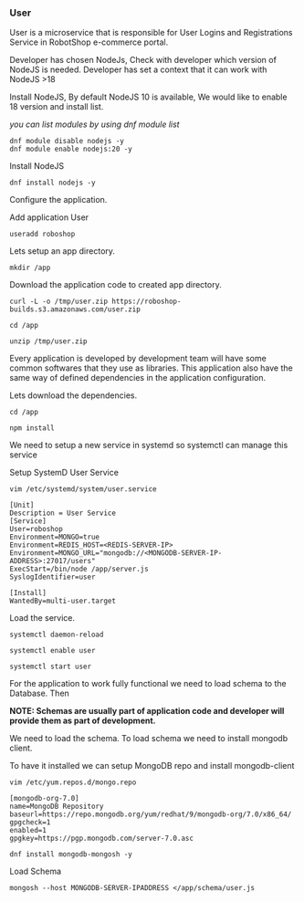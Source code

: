 ### User
User is a microservice that is responsible for User Logins and Registrations Service in RobotShop e-commerce portal.

Developer has chosen NodeJs, Check with developer which version of NodeJS is needed. Developer has set a context that it can work with NodeJS >18

Install NodeJS, By default NodeJS 10 is available, We would like to enable 18 version and install list.

*you can list modules by using dnf module list*

```
dnf module disable nodejs -y
dnf module enable nodejs:20 -y
```

Install NodeJS

```
dnf install nodejs -y
```

Configure the application.

Add application User

```
useradd roboshop
```

Lets setup an app directory.

```
mkdir /app
```

Download the application code to created app directory.

```
curl -L -o /tmp/user.zip https://roboshop-builds.s3.amazonaws.com/user.zip
```

```
cd /app 
```
```
unzip /tmp/user.zip
```

Every application is developed by development team will have some common softwares that they use as libraries. This application also have the same way of defined dependencies in the application configuration.

Lets download the dependencies.

```
cd /app 
```
```
npm install 
```

We need to setup a new service in systemd so systemctl can manage this service

Setup SystemD User Service

```
vim /etc/systemd/system/user.service
```

```
[Unit]
Description = User Service
[Service]
User=roboshop
Environment=MONGO=true
Environment=REDIS_HOST=<REDIS-SERVER-IP>
Environment=MONGO_URL="mongodb://<MONGODB-SERVER-IP-ADDRESS>:27017/users"
ExecStart=/bin/node /app/server.js
SyslogIdentifier=user

[Install]
WantedBy=multi-user.target
```

Load the service.

```
systemctl daemon-reload
```

```
systemctl enable user 
```
```
systemctl start user
```

For the application to work fully functional we need to load schema to the Database. Then

**NOTE: Schemas are usually part of application code and developer will provide them as part of development.**

We need to load the schema. To load schema we need to install mongodb client.

To have it installed we can setup MongoDB repo and install mongodb-client

```
vim /etc/yum.repos.d/mongo.repo
```

```
[mongodb-org-7.0]
name=MongoDB Repository
baseurl=https://repo.mongodb.org/yum/redhat/9/mongodb-org/7.0/x86_64/
gpgcheck=1
enabled=1
gpgkey=https://pgp.mongodb.com/server-7.0.asc
```
```
dnf install mongodb-mongosh -y
```

Load Schema

```
mongosh --host MONGODB-SERVER-IPADDRESS </app/schema/user.js
```


